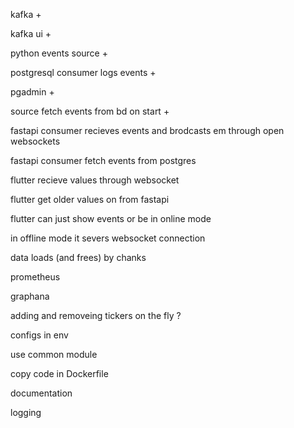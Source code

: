 kafka +

kafka ui +

python events source + 

postgresql consumer logs events +

pgadmin +

source fetch events from bd on start +

fastapi consumer recieves events and brodcasts em through open websockets

fastapi consumer fetch events from postgres

flutter recieve values through websocket

flutter get older values on from fastapi

flutter can just show events or be in online mode

in offline mode it severs websocket connection

data loads (and frees) by chanks

prometheus

graphana

adding and removeing tickers on the fly ?

configs in env

use common module

copy code in Dockerfile

documentation

logging